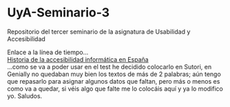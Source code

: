 # UyA-Seminario-3
Repositorio del tercer seminario de la asignatura de Usabilidad y Accesibilidad

Enlace a la línea de tiempo...  
[Historia de la accesibilidad informática en España](https://www.sutori.com/story/legislacion--kvornLcoXBuxAX5YosMDnse9)  
...como se va a poder usar en el test he decidido colocarlo en Sutori, en Genially no quedaban muy bien los textos de más de 2 palabras; aún tengo que repasarlo para asignar algunos datos que faltan, pero más o menos es como va a quedar, si véis algo que falte me lo colocáis aquí y ya lo modifico yo. Saludos.
